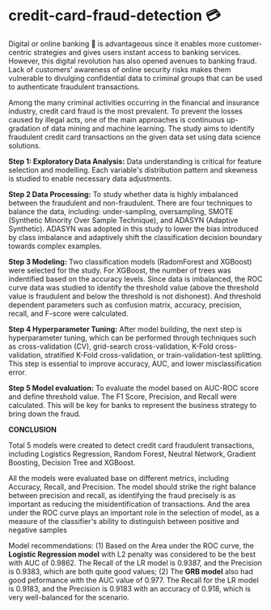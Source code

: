 # credit-card-fraud-detection 💳

Digital or online banking 🏦 is advantageous since it enables more customer-centric strategies and gives users instant access to banking services. However, this digital revolution has also opened avenues to banking fraud. Lack of customers’ awareness of online security risks makes them vulnerable to divulging confidential data to criminal groups that can be used to authenticate fraudulent transactions. 

Among the many criminal activities occurring in the financial and insurance industry, credit card fraud is the most prevalent. To prevent the losses caused by illegal acts, one of the main approaches is continuous up-gradation of data mining and machine learning. The study aims to identify fraudulent credit card transactions on the given data set using data science solutions.

**Step 1: Exploratory Data Analysis:** Data understanding is critical for feature selection and modelling. Each variable's distribution pattern and skewness is studied to enable necessary data adjustments.

**Step 2 Data Processing:** To study whether data is highly imbalanced between the fraudulent and non-fraudulent. There are four techniques to balance the data, including: under-sampling, oversampling, SMOTE (Synthetic Minority Over Sample Technique), and ADASYN (Adaptive Synthetic). ADASYN was adopted in this study to lower the bias introduced by class imbalance and adaptively shift the classification decision boundary towards complex examples. 

**Step 3 Modeling:** Two classification models (RadomForest and XGBoost) were selected for the study. For XGBoost, the number of trees was indentified based on the accuracy levels. Since data is imbalanced, the ROC curve data was studied to identify the threshold value (above the threshold value is fraudulent and below the threshold is not dishonest). And threshold dependent parameters such as confusion matrix, accuracy, precision, recall, and F-score were calculated. 

**Step 4 Hyperparameter Tuning:** After model building, the next step is hyperparameter tuning, which can be performed through techniques such as cross-validation (CV), grid-search cross-validation, K-Fold cross-validation, stratified K-Fold cross-validation, or train-validation-test splitting. This step is essential to improve accuracy, AUC, and lower misclassification error.

**Step 5 Model evaluation:** To evaluate the model based on AUC-ROC score and define threshold value. The F1 Score, Precision, and Recall were calculated. This will be key for banks to represent the business strategy to bring down the fraud.

**CONCLUSION**

Total 5 models were created to detect credit card fraudulent transactions, including Logistics Regression, Random Forest, Neutral Network, Gradient Boosting, Decision Tree and XGBoost.

All the models were evaluated base on different metrics, including Accuracy, Recall, and Precision. The model should strike the right balance between precision and recall, as identifying the fraud precisely is as important as reducing the misidentification of transactions. And the area under the ROC curve plays an important role in the selection of model, as a measure of the classifier's ability to distinguish between positive and negative samples

Model recommendations: (1) Based on the Area under the ROC curve, the **Logistic Regression model** with L2 penalty was considered to be the best with AUC of 0.9862. The Recall of the LR model is 0.9387, and the Precision is 0.9383, which are both quite good values; (2) The **GRB model** also had good peformance with the AUC value of 0.977. The Recall for the LR model is 0.9183, and the Precision is 0.9183 with an accuracy of 0.918, which is very well-balanced for the scenario.
